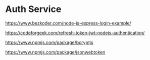 # Auth Service

https://www.bezkoder.com/node-js-express-login-example/

https://codeforgeek.com/refresh-token-jwt-nodejs-authentication/

https://www.npmjs.com/package/bcryptjs

https://www.npmjs.com/package/jsonwebtoken
